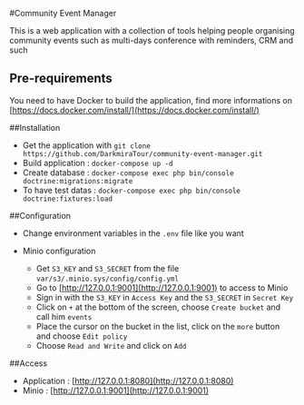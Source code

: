 #Community Event Manager

This is a web application with a collection of tools helping people organising community events such as multi-days
conference with reminders, CRM and such

## Pre-requirements

You need to have Docker to build the application, find more informations on [https://docs.docker.com/install/](https://docs.docker.com/install/)

##Installation

- Get the application with `git clone https://github.com/DarkmiraTour/community-event-manager.git`
- Build application : `docker-compose up -d`
- Create database : `docker-compose exec php bin/console doctrine:migrations:migrate`
- To have test datas : `docker-compose exec php bin/console doctrine:fixtures:load`

##Configuration

- Change environment variables in the `.env` file like you want

- Minio configuration
   * Get `S3_KEY` and `S3_SECRET` from the file `var/s3/.minio.sys/config/config.yml`
   * Go to [http://127.0.0.1:9001](http://127.0.0.1:9001) to access to Minio
   * Sign in with the `S3_KEY` in `Access Key` and the `S3_SECRET` in `Secret Key`
   * Click on `+` at the bottom of the screen, choose `Create bucket` and call him `events`
   * Place the cursor on the bucket in the list, click on the `more` button and choose `Edit policy`
   * Choose `Read and Write` and click on `Add`
   
##Access

* Application : [http://127.0.0.1:8080](http://127.0.0.1:8080)
* Minio : [http://127.0.0.1:9001](http://127.0.0.1:9001)
